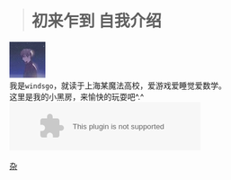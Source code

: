 ># 初来乍到 自我介绍
![tx](https://github.com/windsgo/windsgo.github.io/raw/master/smalltype.JPG)
<br/>
我是`windsgo`，就读于上海某魔法高校，爱游戏爱睡觉爱数学。
<br/>
这里是我的小黑房，来愉快的玩耍吧^.^
<embed src="//music.163.com/style/swf/widget.swf?sid=26464078&type=2&auto=1&width=320&height=66" width="340" height="86"  allowNetworking="all">


[杂](https://github.com/windsgo/windsgo.github.io/blob/master/blog/2018/1/19/2018_1_19.md)
